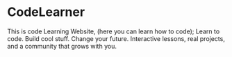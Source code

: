 # CodeLearner
This is code Learning Website, (here you can learn how to code); Learn to code. Build cool stuff. Change your future. Interactive lessons, real projects, and a community that grows with you.
